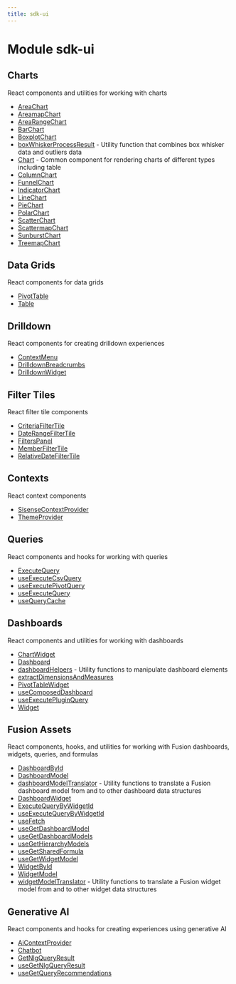 ```yaml
---
title: sdk-ui
---
```


# Module sdk-ui

## Charts

React components and utilities for working with charts

- [AreaChart](charts/function.AreaChart.md)
- [AreamapChart](charts/function.AreamapChart.md)
- [AreaRangeChart](charts/function.AreaRangeChart.md) <Badge type="beta" text="Beta" />
- [BarChart](charts/function.BarChart.md)
- [BoxplotChart](charts/function.BoxplotChart.md)
- [boxWhiskerProcessResult](charts/function.boxWhiskerProcessResult.md) - Utility function that combines box whisker data and outliers data
- [Chart](charts/function.Chart.md) - Common component for rendering charts of different types including table
- [ColumnChart](charts/function.ColumnChart.md)
- [FunnelChart](charts/function.FunnelChart.md)
- [IndicatorChart](charts/function.IndicatorChart.md)
- [LineChart](charts/function.LineChart.md)
- [PieChart](charts/function.PieChart.md)
- [PolarChart](charts/function.PolarChart.md)
- [ScatterChart](charts/function.ScatterChart.md)
- [ScattermapChart](charts/function.ScattermapChart.md)
- [SunburstChart](charts/function.SunburstChart.md)
- [TreemapChart](charts/function.TreemapChart.md)

## Data Grids

React components for data grids

- [PivotTable](data-grids/function.PivotTable.md) <Badge type="beta" text="Beta" />
- [Table](data-grids/function.Table.md)

## Drilldown

React components for creating drilldown experiences

- [ContextMenu](drilldown/function.ContextMenu.md)
- [DrilldownBreadcrumbs](drilldown/function.DrilldownBreadcrumbs.md)
- [DrilldownWidget](drilldown/function.DrilldownWidget.md)

## Filter Tiles

React filter tile components

- [CriteriaFilterTile](filter-tiles/function.CriteriaFilterTile.md)
- [DateRangeFilterTile](filter-tiles/function.DateRangeFilterTile.md)
- [FiltersPanel](filter-tiles/function.FiltersPanel.md) <Badge type="alpha" text="Alpha" />
- [MemberFilterTile](filter-tiles/function.MemberFilterTile.md)
- [RelativeDateFilterTile](filter-tiles/function.RelativeDateFilterTile.md)

## Contexts

React context components

- [SisenseContextProvider](contexts/function.SisenseContextProvider.md)
- [ThemeProvider](contexts/function.ThemeProvider.md)

## Queries

React components and hooks for working with queries

- [ExecuteQuery](queries/function.ExecuteQuery.md)
- [useExecuteCsvQuery](queries/function.useExecuteCsvQuery.md)
- [useExecutePivotQuery](queries/function.useExecutePivotQuery.md) <Badge type="beta" text="Beta" />
- [useExecuteQuery](queries/function.useExecuteQuery.md)
- [useQueryCache](queries/function.useQueryCache.md) <Badge type="alpha" text="Alpha" />

## Dashboards

React components and utilities for working with dashboards

- [ChartWidget](dashboards/function.ChartWidget.md)
- [Dashboard](dashboards/function.Dashboard.md) <Badge type="beta" text="Beta" />
- [dashboardHelpers](dashboards/namespace.dashboardHelpers/index.md) - Utility functions to manipulate dashboard elements
- [extractDimensionsAndMeasures](dashboards/function.extractDimensionsAndMeasures.md) <Badge type="alpha" text="Alpha" />
- [PivotTableWidget](dashboards/function.PivotTableWidget.md) <Badge type="beta" text="Beta" />
- [useComposedDashboard](dashboards/function.useComposedDashboard.md) <Badge type="alpha" text="Alpha" />
- [useExecutePluginQuery](dashboards/function.useExecutePluginQuery.md) <Badge type="alpha" text="Alpha" />
- [Widget](dashboards/function.Widget.md) <Badge type="alpha" text="Alpha" />

## Fusion Assets

React components, hooks, and utilities for working with Fusion dashboards, widgets, queries, and formulas

- [DashboardById](fusion-assets/function.DashboardById.md) <Badge type="fusionEmbed" text="Fusion Embed" /> <Badge type="beta" text="Beta" />
- [DashboardModel](fusion-assets/interface.DashboardModel.md) <Badge type="fusionEmbed" text="Fusion Embed" />
- [dashboardModelTranslator](fusion-assets/namespace.dashboardModelTranslator/index.md) <Badge type="fusionEmbed" text="Fusion Embed" /> - Utility functions to translate a Fusion dashboard model from and to other dashboard data structures
- [DashboardWidget](fusion-assets/function.DashboardWidget.md) <Badge type="fusionEmbed" text="Fusion Embed" />
- [ExecuteQueryByWidgetId](fusion-assets/function.ExecuteQueryByWidgetId.md) <Badge type="fusionEmbed" text="Fusion Embed" />
- [useExecuteQueryByWidgetId](fusion-assets/function.useExecuteQueryByWidgetId.md) <Badge type="fusionEmbed" text="Fusion Embed" />
- [useFetch](fusion-assets/function.useFetch.md)
- [useGetDashboardModel](fusion-assets/function.useGetDashboardModel.md) <Badge type="fusionEmbed" text="Fusion Embed" />
- [useGetDashboardModels](fusion-assets/function.useGetDashboardModels.md) <Badge type="fusionEmbed" text="Fusion Embed" />
- [useGetHierarchyModels](fusion-assets/function.useGetHierarchyModels.md) <Badge type="fusionEmbed" text="Fusion Embed" />
- [useGetSharedFormula](fusion-assets/function.useGetSharedFormula.md) <Badge type="fusionEmbed" text="Fusion Embed" />
- [useGetWidgetModel](fusion-assets/function.useGetWidgetModel.md) <Badge type="fusionEmbed" text="Fusion Embed" />
- [WidgetById](fusion-assets/function.WidgetById.md) <Badge type="fusionEmbed" text="Fusion Embed" />
- [WidgetModel](fusion-assets/interface.WidgetModel.md) <Badge type="fusionEmbed" text="Fusion Embed" />
- [widgetModelTranslator](fusion-assets/namespace.widgetModelTranslator/index.md) <Badge type="fusionEmbed" text="Fusion Embed" /> - Utility functions to translate a Fusion widget model from and to other widget data structures

## Generative AI

React components and hooks for creating experiences using generative AI

- [AiContextProvider](generative-ai/function.AiContextProvider.md) <Badge type="beta" text="Beta" />
- [Chatbot](generative-ai/function.Chatbot.md) <Badge type="beta" text="Beta" />
- [GetNlgQueryResult](generative-ai/function.GetNlgQueryResult.md) <Badge type="beta" text="Beta" />
- [useGetNlgQueryResult](generative-ai/function.useGetNlgQueryResult.md) <Badge type="beta" text="Beta" />
- [useGetQueryRecommendations](generative-ai/function.useGetQueryRecommendations.md) <Badge type="beta" text="Beta" />
